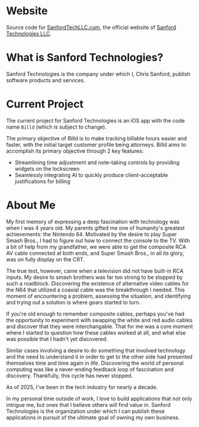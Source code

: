 # Website
Source code for [SanfordTechLLC.com](https://sanfordtechllc.com), the official website of [Sanford Technologies LLC](https://www.dnb.com/business-directory/company-profiles.sanford_technologies_llc.04aa5ca90247ac15c83c5486c6752ddd.html?_gl=1*cyxjqa*_gcl_au*MTk4NTQ0MjkwNS4xNzQxNzc5MDY5*_ga*ODY2OTc4MTAzLjE3NDE3NzkwODA.*_ga_Q1J3DSCZ13*MTc0MTk1MTQyOS4yLjEuMTc0MTk1MTQ0OS40MC4wLjA.).

# What is Sanford Technologies?

Sanford Technologies is the company under which I, Chris Sanford, publish software products and services.

# Current Project

The current project for Sanford Technologies is an iOS app with the code name `Billd` (which is subject to change).

The primary objective of Billd is to make tracking billable hours easier and faster, with the initial target customer profile being attorneys. Billd aims to accomplish its primary objective through 2 key features:
- Streamlining time adjustment and note-taking controls by providing widgets on the lockscreen
- Seamlessly integrating AI to quickly produce client-acceptable justifications for billing


# About Me

My first memory of expressing a deep fascination with technology was when I was 4 years old. My parents gifted me one of humanity's greatest achievements: the Nintendo 64. Motivated by the desire to play Super Smash Bros., I had to figure out how to connect the console to the TV. With a bit of help from my grandfather, we were able to get the composite RCA AV cable connected at both ends, and Super Smash Bros., in all its glory, was on fully display on the CRT.

The true test, however, came when a television did not have built-in RCA inputs. My desire to smash brothers was far too strong to be stopped by such a roadblock. Discovering the existence of alternative video cables for the N64 that utilized a coaxial cable was the breakthrough I needed. This moment of encountering a problem, assessing the situation, and identifying and trying out a solution is where gears started to turn.

If you're old enough to remember composite cables, perhaps you've had the opportunity to experiment with swapping the white and red audio cables and discover that they were interchangable. That for me was a core moment where I started to question how these cables worked at all, and what else was possible that I hadn't yet discovered. 

Similar cases involving a desire to do something that involved technology and the need to understand it in order to get to the other side had presented themselves time and time again in life. Discovering the world of personal computing was like a never-ending feedback loop of fascination and discovery. Thankfully, this cycle has never stopped.

As of 2025, I've been in the tech industry for nearly a decade. 



In my personal time outside of work, I love to build applications that not only intrigue me, but ones that I believe others will find value in. Sanford Technologies is the organization under which I can publish these applications in pursuit of the ultimate goal of owning my own business.